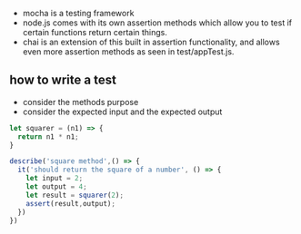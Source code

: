 * mocha is a testing framework
* node.js comes with its own assertion methods which allow you to test if certain functions return certain things.
* chai is an extension of this built in assertion functionality, and allows even more assertion methods as seen in test/appTest.js.


## how to write a test
  * consider the methods purpose
  * consider the expected input and the expected output
  
  
  ```javascript
  let squarer = (n1) => {
    return n1 * n1;
  }
  
  describe('square method',() => {
    it('should return the square of a number', () => {
      let input = 2;
      let output = 4;    
      let result = squarer(2);
      assert(result,output);
    })
  })
  ```
